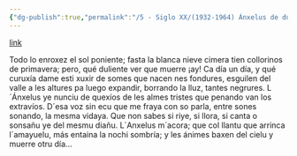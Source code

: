 ```yaml
---
{"dg-publish":true,"permalink":"/5 - Siglo XX/(1932-1964) Ánxelus de dulor/","tags":["#Siglo_20","central","Laudelino_León","escrito","Mieres","poema"]}
---
```


[link](https://asturies.com/sites/default/files/escritores/laudelino_leon_anxelus_de_dulor.txt)

Todo lo enroxez el sol poniente;
fasta la blanca nieve cimera
tien collorinos de primavera;
pero, qué duliente
ver que muerre ¡ay! Ca día un día,
y qué curuxía
dame esti xuxir
de somes que nacen nes fondures,
esguilen del valle a les altures
pa luego expandir,
borrando la lluz, tantes negrures.
L´Ánxelus ye nunciu de quexíos
de les almes tristes que penando
van los extravíos.
D´esa voz sin ecu que me fraya
con so parla, entre sones sonando,
la mesma vidaya.
Que non sabes si riye, si llora,
si canta o sonsañu
ye del mesmu diañu.
L´Anxelus m´acora;
que col llantu que arrinca l´amayuelu,
más entaina la nochi sombría;
y les ánimes baxen del cielu
y muerre otru día...